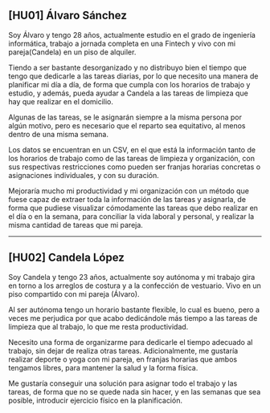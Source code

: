 ## [HU01] Álvaro Sánchez

Soy Álvaro y tengo 28 años, actualmente estudio en el grado de ingeniería informática, trabajo a jornada completa en una Fintech y vivo con mi pareja(Candela) en un piso de alquiler.

Tiendo a ser bastante desorganizado y no distribuyo bien el tiempo que tengo que dedicarle a las tareas diarias, por lo que necesito una manera de planificar mi día a día, de forma que cumpla con los horarios de trabajo y estudio, y además, pueda ayudar a Candela a las tareas de limpieza que hay que realizar en el domicilio.

Algunas de las tareas, se le asignarán siempre a la misma persona por algún motivo, pero es necesario que el reparto sea equitativo, al menos dentro de una misma semana.

Los datos se encuentran en un CSV, en el que está la información tanto de los horarios de trabajo como de las tareas de limpieza y organización, con sus respectivas restricciones como pueden ser franjas horarias concretas o asignaciones individuales, y con su duración.

Mejoraría mucho mi productividad y mi organización con un método que fuese capaz de extraer toda la información de las tareas y asignarla, de forma que pudiese visualizar cómodamente las tareas que debo realizar en el día o en la semana, para conciliar la vida laboral y personal, y realizar la misma cantidad de tareas que mi pareja.

---

## [HU02] Candela López

Soy Candela y tengo 23 años, actualmente soy autónoma y mi trabajo gira en torno a los arreglos de costura y a la confección de vestuario. Vivo en un piso compartido con mi pareja (Álvaro).

Al ser autónoma tengo un horario bastante flexible, lo cual es bueno, pero a veces me perjudica por que acabo dedicándole más tiempo a las tareas de limpieza que al trabajo, lo que me resta productividad.

Necesito una forma de organizarme para dedicarle el tiempo adecuado al trabajo, sin dejar de realiza otras tareas. Adicionalmente, me gustaría realizar deporte o yoga con mi pareja, en franjas horarias que ambos tengamos libres, para mantener la salud y la forma física.

Me gustaría conseguir una solución para asignar todo el trabajo y las tareas, de forma que no se quede nada sin hacer, y en las semanas que sea posible, introducir ejercicio físico en la planificación.